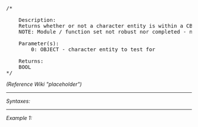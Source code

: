 <pre>/*

	Description:
	Returns whether or not a character entity is within a CBRN contaminated area.
	NOTE: Module / function set not robust nor completed - not recommended for usage at this stage!

	Parameter(s):
		0: OBJECT - character entity to test for

	Returns:
	BOOL
*/</pre>

*(Reference Wiki "placeholder")*


---
*Syntaxes:*

<!-- [] call `BIN_fnc_CBRNInContaminant` -->

---
*Example 1:*

<!-- 
```sqf
[] call BIN_fnc_CBRNInContaminant;
``` -->